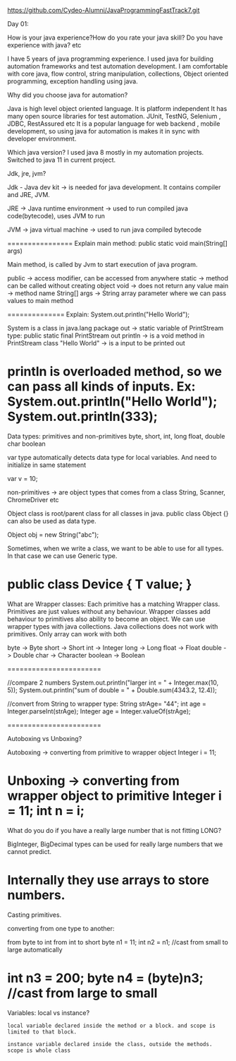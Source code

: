 https://github.com/Cydeo-Alumni/JavaProgrammingFastTrack7.git

Day 01:

How is your java experience?How do you rate your java skill? Do you have experience with java? etc

I have 5 years of java programming experience. I used java for building automation frameworks and test automation development.
I am comfortable with core java, flow control, string manipulation, collections, Object oriented programming, exception handling using java.

Why did you choose java for automation?

Java is high level object oriented language.
It is platform independent
It has many open source libraries for test automation. JUnit, TestNG, Selenium , JDBC, RestAssured etc
It is a popular language for web backend , mobile development, so using java for automation is makes it in sync with developer environment.

Which java version?
I used java 8 mostly in my automation projects. Switched to java 11 in current project.

Jdk, jre, jvm?

Jdk - Java dev kit -> is needed for java development. It contains compiler and JRE, JVM.

JRE -> Java runtime environment -> used to run compiled java code(bytecode), uses JVM to run

JVM -> java virtual machine -> used to run java compiled bytecode

================
Explain main method:
public static void main(String[] args)

Main method, is called by Jvm to start execution of java program.

public -> access modifier, can be accessed from anywhere
static -> method can be called without creating object
void -> does not return any value
main -> method name
String[] args -> String array parameter where we can pass values to main method

==============
Explain:
System.out.println("Hello World");

System is a class in java.lang package
out -> static variable of PrintStream type:
public static final PrintStream out
println -> is a void method in PrintStream class
"Hello World" -> is a input to be printed out

println is overloaded method, so we can pass all kinds of inputs.
Ex:
System.out.println("Hello World");
System.out.println(333);
=======================

Data types: primitives and non-primitives
byte, short, int, long
float, double
char
boolean

var type automatically detects data type for local variables.
And need to initialize in same statement

var v = 10;

non-primitives -> are object types that comes from a class
String, Scanner, ChromeDriver etc

Object class is root/parent class for all classes in java.
public class Object {}
can also be used as data type.

Object obj = new String("abc");

Sometimes, when we write a class, we want to be able to use for all types. In that case we can use Generic type.

public class Device<T> {
T value;
}
=======================

What are Wrapper classes:
Each primitive has a matching Wrapper class.
Primitives are just values without any behaviour.
Wrapper classes add behaviour to primitives also ability to become an object.
We can use wrapper types with java collections. Java collections does not work with primitives. Only array can work with both

byte -> Byte
short -> Short
int -> Integer
long -> Long
float -> Float
double ->  Double
char -> Character
boolean -> Boolean

=======================

//compare 2 numbers
System.out.println("larger int = " + Integer.max(10, 5));
System.out.println("sum of double = " + Double.sum(4343.2, 12.4));

//convert from String to wrapper type:
String strAge= "44";
int age = Integer.parseInt(strAge);
Integer age = Integer.valueOf(strAge);

=======================

Autoboxing vs Unboxing?

Autoboxing -> converting from primitive to wrapper object
Integer i = 11;

Unboxing -> converting from wrapper object to primitive
Integer i = 11;
int n = i;
=======================

What do you do if you have a really large number that is not fitting LONG?

BigInteger, BigDecimal types can be used for really large numbers that we cannot predict.

Internally they use arrays to store numbers.
=======================

Casting primitives.

converting from one type to another:

from byte to int
from int to short
byte n1 = 11;
int n2 = n1; //cast from small to large automatically

int n3 = 200;
byte n4 = (byte)n3; //cast from large to small
=======================

Variables:
local vs instance?

	local variable declared inside the method or a block. and scope is limited to that block.

	instance variable declared inside the class, outside the methods.
	scope is whole class
